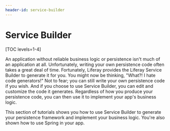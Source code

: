 ```yaml
---
header-id: service-builder
---
```


# Service Builder

[TOC levels=1-4]

An application without reliable business logic or persistence isn't much of an 
application at all. Unfortunately, writing your own persistence code often takes 
a great deal of time. Fortunately, Liferay provides the Liferay Service Builder 
to generate it for you. You might now be thinking, "What?! I hate code 
generators!" Not to fear; you can still write your own persistence code if you 
wish. And if you choose to use Service Builder, you can edit and customize the 
code it generates. Regardless of how you produce your persistence code, you can 
then use it to implement your app's business logic. 

This section of tutorials shows you how to use Service Builder to generate your 
persistence framework and implement your business logic. You're also shown how 
to use Spring in your app.
